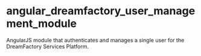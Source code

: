 angular_dreamfactory_user_management_module
===========================================

AngularJS module that authenticates and manages a single user for the DreamFactory Services Platform.
